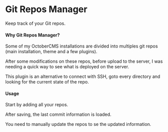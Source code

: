 # Git Repos Manager

Keep track of your Git repos.



#### Why Git Repos Manager?
Some of my OctoberCMS installations are divided into multiples git repos (main installation, theme and a few plugins).

After some modifications on these repos, before upload to the server, I was needing a quick way to see what is deployed on the server.

This plugin is an alternative to connect with SSH, goto every directory and looking for the current state of the repo.



#### Usage
Start by adding all your repos.

After saving, the last commit information is loaded.

You need to manually update the repos to se the updated information.
